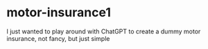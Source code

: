 # motor-insurance1
I just wanted to play around with ChatGPT to create a dummy motor insurance, not fancy, but just simple
